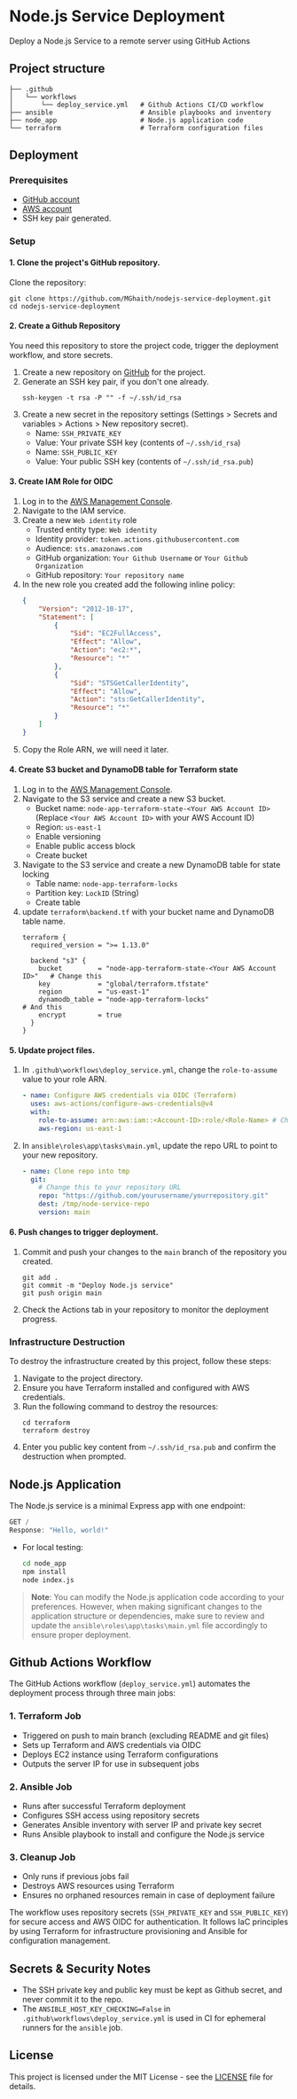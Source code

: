 # Node.js Service Deployment
Deploy a Node.js Service to a remote server using GitHub Actions

## Project structure
```
├── .github
│   └── workflows
│       └── deploy_service.yml   # Github Actions CI/CD workflow   
├── ansible                      # Ansible playbooks and inventory
├── node_app                     # Node.js application code
└── terraform                    # Terraform configuration files    
```
## Deployment
### Prerequisites

- [GitHub account](https://github.com/)
- [AWS account](https://console.aws.amazon.com)
- SSH key pair generated.

### Setup
#### 1. Clone the project's GitHub repository.

Clone the repository:
   ```
   git clone https://github.com/MGhaith/nodejs-service-deployment.git
   cd nodejs-service-deployment
   ```

#### 2. Create a Github Repository 
You need this repository to store the project code, trigger the deployment workflow, and store secrets.

1. Create a new repository on [GitHub](https://github.com) for the project.
2. Generate an SSH key pair, if you don't one already.
   ```
   ssh-keygen -t rsa -P "" -f ~/.ssh/id_rsa
   ```
3. Create a new secret in the repository settings (Settings > Secrets and variables > Actions > New repository secret).
   - Name: `SSH_PRIVATE_KEY`
   - Value: Your private SSH key (contents of `~/.ssh/id_rsa`)
   - Name: `SSH_PUBLIC_KEY`
   - Value: Your public SSH key (contents of `~/.ssh/id_rsa.pub`)

#### 3. Create IAM Role for OIDC
1. Log in to the [AWS Management Console](https://console.aws.amazon.com/).
2. Navigate to the IAM service.
3. Create a new `Web identity` role
    - Trusted entity type: `Web identity`
    - Identity provider: `token.actions.githubusercontent.com`
    - Audience: `sts.amazonaws.com`
    - GitHub organization: `Your Github Username` or `Your Github Organization`
    - GitHub repository: `Your repository name`
4. In the new role you created add the following inline policy:
    ```json
    {
        "Version": "2012-10-17",
        "Statement": [
            {
                "Sid": "EC2FullAccess",
                "Effect": "Allow",
                "Action": "ec2:*",
                "Resource": "*"
            },
            {
                "Sid": "STSGetCallerIdentity",
                "Effect": "Allow",
                "Action": "sts:GetCallerIdentity",
                "Resource": "*"
            }
        ]
    }
    ```
5. Copy the Role ARN, we will need it later.

#### 4. Create S3 bucket and DynamoDB table for Terraform state
1. Log in to the [AWS Management Console](https://console.aws.amazon.com/).
2. Navigate to the S3 service and create a new S3 bucket.
    - Bucket name: `node-app-terraform-state-<Your AWS Account ID>` (Replace `<Your AWS Account ID>` with your AWS Account ID)
    - Region: `us-east-1`
    - Enable versioning
    - Enable public access block
    - Create bucket
3. Navigate to the S3 service and create a new DynamoDB table for state locking
    - Table name: `node-app-terraform-locks`
    - Partition key: `LockID` (String)
    - Create table
4. update `terraform\backend.tf` with your bucket name and DynamoDB table name.
    ``` hcl
    terraform {
      required_version = ">= 1.13.0"
  
      backend "s3" {
        bucket         = "node-app-terraform-state-<Your AWS Account ID>"   # Change this
        key            = "global/terraform.tfstate"                     
        region         = "us-east-1"                                    
        dynamodb_table = "node-app-terraform-locks"                         # And this 
        encrypt        = true                                           
      }
    }
    ```

#### 5. Update project files.
1. In `.github\workflows\deploy_service.yml`, change the `role-to-assume` value to your role ARN.
    ``` yml
    - name: Configure AWS credentials via OIDC (Terraform)
      uses: aws-actions/configure-aws-credentials@v4
      with:
        role-to-assume: arn:aws:iam::<Account-ID>:role/<Role-Name> # Change this to your role ARN
        aws-region: us-east-1
    ```

2. In `ansible\roles\app\tasks\main.yml`, update the repo URL to point to your new repository.
    
    ``` yml
    - name: Clone repo into tmp
      git:
        # Change this to your repository URL
        repo: "https://github.com/yourusername/yourrepository.git"
        dest: /tmp/node-service-repo
        version: main
    ```
#### 6. Push changes to trigger deployment.
1. Commit and push your changes to the `main` branch of the repository you created.
    ```
    git add .
    git commit -m "Deploy Node.js service"
    git push origin main
    ```
2. Check the Actions tab in your repository to monitor the deployment progress.

### Infrastructure Destruction
To destroy the infrastructure created by this project, follow these steps:
1. Navigate to the project directory.
2. Ensure you have Terraform installed and configured with AWS credentials.
3. Run the following command to destroy the resources:
    ```
    cd terraform
    terraform destroy
    ```
3. Enter you public key content from `~/.ssh/id_rsa.pub` and confirm the destruction when prompted.

## Node.js Application
The Node.js service is a minimal Express app with one endpoint:

```rust
GET /
Response: "Hello, world!"
```

- For local testing:
    ```bash
    cd node_app
    npm install
    node index.js
    ```
> **Note**: You can modify the Node.js application code according to your preferences. However, when making significant changes to the application structure or dependencies, make sure to review and update the `ansible\roles\app\tasks\main.yml` file accordingly to ensure proper deployment.

## Github Actions Workflow

The GitHub Actions workflow (`deploy_service.yml`) automates the deployment process through three main jobs:

### 1. Terraform Job
- Triggered on push to main branch (excluding README and git files)
- Sets up Terraform and AWS credentials via OIDC
- Deploys EC2 instance using Terraform configurations
- Outputs the server IP for use in subsequent jobs

### 2. Ansible Job
- Runs after successful Terraform deployment
- Configures SSH access using repository secrets
- Generates Ansible inventory with server IP and private key secret
- Runs Ansible playbook to install and configure the Node.js service

### 3. Cleanup Job
- Only runs if previous jobs fail
- Destroys AWS resources using Terraform
- Ensures no orphaned resources remain in case of deployment failure

The workflow uses repository secrets (`SSH_PRIVATE_KEY` and `SSH_PUBLIC_KEY`) for secure access and AWS OIDC for authentication. It follows IaC principles by using Terraform for infrastructure provisioning and Ansible for configuration management.

## Secrets & Security Notes
- The SSH private key and public key must be kept as Github secret, and never commit it to the repo.
- The `ANSIBLE_HOST_KEY_CHECKING=False` in `.github\workflows\deploy_service.yml` is used in CI for ephemeral runners for the `ansible` job.

## License
This project is licensed under the MIT License - see the [LICENSE](https://github.com/MGhaith/Nodejs-Service-Deployment/blob/main/LICENSE) file for details.
